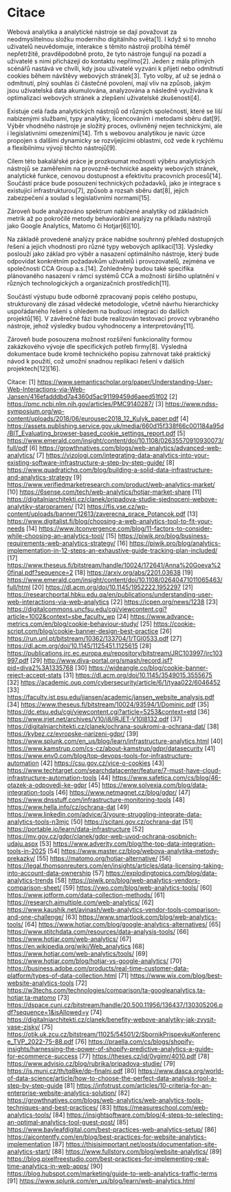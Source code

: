 # Citace

Webová analytika a analytické nástroje se dají považovat za neodmyslitelnou složku moderního digitálního světa[1]. I když si to mnoho uživatelů neuvědomuje, interakce s těmito nástroji probíhá téměř nepřetržitě, pravděpodobně proto, že tyto nástroje fungují na pozadí a uživatelé s nimi přicházejí do kontaktu nepřímo[2]. Jeden z mála přímých scénářů nastává ve chvíli, kdy jsou uživatelé vyzváni k přijetí nebo odmítnutí cookies během návštěvy webových stránek[3]. Tyto volby, ať už se jedná o odmítnutí, plný souhlas či částečné povolení, mají vliv na způsob, jakým jsou uživatelská data akumulována, analyzována a následně využívána k optimalizaci webových stránek a zlepšení uživatelské zkušenosti[4].

Existuje celá řada analytických nástrojů od různých společností, které se liší nabízenými službami, typy analytiky, licencováním i metodami sběru dat[9]. Výběr vhodného nástroje je složitý proces, ovlivněný nejen technickými, ale i legislativními omezeními[14]. Trh s webovou analytikou je navíc úzce propojen s dalšími dynamicky se rozvíjejícími oblastmi, což vede k rychlému a flexibilnímu vývoji těchto nástrojů[9].

Cílem této bakalářské práce je prozkoumat možnosti výběru analytických nástrojů se zaměřením na provozně-technické aspekty webových stránek, analytické funkce, cenovou dostupnost a efektivitu pracovních procesů[14]. Součástí práce bude posouzení technických požadavků, jako je integrace s existující infrastrukturou[7], způsob a rozsah sběru dat[8], jejich zabezpečení a soulad s legislativními normami[15].

Zároveň bude analyzováno spektrum nabízené analytiky od základních metrik až po pokročilé metody behaviorální analýzy na příkladu nástrojů jako Google Analytics, Matomo či Hotjar[6][10].

Na základě provedené analýzy práce nabídne souhrnný přehled dostupných řešení a jejich vhodnosti pro různé typy webových aplikací[13]. Výsledky poslouží jako základ pro výběr a nasazení optimálního nástroje, který bude odpovídat konkrétním požadavkům uživatelů i provozovatelů, zejména ve společnosti CCA Group a.s.[14]. Zohledněny budou také specifika plánovaného nasazení v rámci systémů CCA a možnosti širšího uplatnění v různých technologických a organizačních prostředích[11].

Součástí výstupu bude odborně zpracovaný popis celého postupu, strukturovaný dle zásad vědecké metodologie, včetně návrhu hierarchicky uspořádaného řešení s ohledem na budoucí integraci do dalších projektů[16]. V závěrečné fázi bude realizován testovací provoz vybraného nástroje, jehož výsledky budou vyhodnoceny a interpretovány[11].

Zároveň bude posouzena možnost rozšíření funkcionality formou zakázkového vývoje dle specifických potřeb firmy[8]. Výsledná dokumentace bude kromě technického popisu zahrnovat také praktický návod k použití, což umožní snadnou replikaci řešení v dalších projektech[12][16].

Citace:
[1] https://www.semanticscholar.org/paper/Understanding-User-Web-Interactions-via-Web-Jansen/416efadddbd7a4360d5ac91199459d6aeed51f02
[2] https://pmc.ncbi.nlm.nih.gov/articles/PMC9140287/
[3] https://www.ndss-symposium.org/wp-content/uploads/2018/06/eurousec2018_12_Kulyk_paper.pdf
[4] https://assets.publishing.service.gov.uk/media/660d15f338f66c001184a95d/BIT_Evaluating_browser-based_cookie_settings_report.pdf
[5] https://www.emerald.com/insight/content/doi/10.1108/02635570910930073/full/pdf
[6] https://growthnatives.com/blogs/web-analytics/advanced-web-analytics/
[7] https://vizologi.com/integrating-data-analytics-into-your-existing-software-infrastructure-a-step-by-step-guide/
[8] https://www.quadratichq.com/blog/building-a-solid-data-infrastructure-and-analytics-strategy
[9] https://www.verifiedmarketresearch.com/product/web-analytics-market/
[10] https://6sense.com/tech/web-analytics/hotjar-market-share
[11] https://digitalniarchitekti.cz/clanek/pripadova-studie-sjednoceni-webove-analytiky-staropramen/
[12] https://fis.vse.cz/wp-content/uploads/banner/12613/zaverecna_prace_Potancok.pdf
[13] https://www.digitalist.fi/blog/choosing-a-web-analytics-tool-to-fit-your-needs
[14] https://www.itconvergence.com/blog/11-factors-to-consider-while-choosing-an-analytics-tool/
[15] https://piwik.pro/blog/business-requirements-web-analytics-strategy/
[16] https://piwik.pro/blog/analytics-implementation-in-12-steps-an-exhaustive-guide-tracking-plan-included/
[17] https://www.theseus.fi/bitstream/handle/10024/172641/Anna%20Goeva%20final.pdf?sequence=2
[18] https://arxiv.org/abs/2201.03638
[19] https://www.emerald.com/insight/content/doi/10.1108/02640471011065463/full/html
[20] https://dl.acm.org/doi/10.1145/1952222.1952297
[21] https://researchportal.hbku.edu.qa/en/publications/understanding-user-web-interactions-via-web-analytics
[22] https://icpen.org/news/1238
[23] https://digitalcommons.uncfsu.edu/cgi/viewcontent.cgi?article=1002&context=sbe_faculty_wp
[24] https://www.advance-metrics.com/en/blog/cookie-behaviour-study/
[25] https://cookie-script.com/blog/cookie-banner-design-best-practice
[26] https://run.unl.pt/bitstream/10362/133704/1/TGI0533.pdf
[27] https://dl.acm.org/doi/10.1145/1125451.1125615
[28] https://publications.jrc.ec.europa.eu/repository/bitstream/JRC103997/jrc103997.pdf
[29] http://www.diva-portal.org/smash/record.jsf?pid=diva2%3A1335768
[30] https://wideangle.co/blog/cookie-banner-reject-accept-stats
[31] https://dl.acm.org/doi/10.1145/3549015.3555675
[32] https://academic.oup.com/cybersecurity/article/6/1/tyaa022/6046452
[33] https://faculty.ist.psu.edu/jjansen/academic/jansen_website_analysis.pdf
[34] https://www.theseus.fi/bitstream/10024/93594/1/Dominic.pdf
[35] https://dc.etsu.edu/cgi/viewcontent.cgi?article=5253&context=etd
[36] https://www.irjet.net/archives/V10/i8/IRJET-V10I8132.pdf
[37] https://digitalniarchitekti.cz/clanek/ochrana-soukromi-a-ochrana-dat/
[38] https://kybez.cz/evropske-narizeni-gdpr/
[39] https://www.splunk.com/en_us/blog/learn/infrastructure-analytics.html
[40] https://www.kamstrup.com/cs-cz/about-kamstrup/gdpr/datasecurity
[41] https://www.env0.com/blog/top-devops-tools-for-infrastructure-automation
[42] https://csu.gov.cz/vice-o-cookies
[43] https://www.techtarget.com/searchdatacenter/feature/7-must-have-cloud-infrastructure-automation-tools
[44] https://www.safetica.com/cs/blog/46-otazek-a-odpovedi-ke-gdpr
[45] https://www.solvexia.com/blog/data-integration-tools
[46] https://www.netmagnet.cz/blog/gdpr/
[47] https://www.dnsstuff.com/infrastructure-monitoring-tools
[48] https://www.hella.info/cz/ochrana-dat
[49] https://www.linkedin.com/advice/3/youre-struggling-integrate-data-analytics-tools-n3mjc
[50] https://scitani.gov.cz/ochrana-dat
[51] https://portable.io/learn/data-infrastructure
[52] https://mv.gov.cz/gdpr/clanek/gdpr-web-uvod-ochrana-osobnich-udaju.aspx
[53] https://www.adverity.com/blog/the-top-data-integration-tools-in-2025
[54] https://www.master.cz/blog/webova-analytika-metody-prekazky/
[55] https://matomo.org/hotjar-alternative/
[56] https://legal.thomsonreuters.com/en/insights/articles/data-licensing-taking-into-account-data-ownership
[57] https://explodingtopics.com/blog/data-analytics-trends
[58] https://piwik.pro/blog/web-analytics-vendors-comparison-sheet/
[59] https://vwo.com/blog/web-analytics-tools/
[60] https://www.jotform.com/data-collection-methods/
[61] https://research.aimultiple.com/web-analytics/
[62] https://www.kaushik.net/avinash/web-analytics-vendor-tools-comparison-and-one-challenge/
[63] https://www.smartlook.com/blog/web-analytics-tools/
[64] https://www.hotjar.com/blog/google-analytics-alternatives/
[65] https://www.stitchdata.com/resources/data-analysis-tools/
[66] https://www.hotjar.com/web-analytics/
[67] https://en.wikipedia.org/wiki/Web_analytics
[68] https://www.hotjar.com/web-analytics/tools/
[69] https://www.hotjar.com/blog/hotjar-vs-google-analytics/
[70] https://business.adobe.com/products/real-time-customer-data-platform/types-of-data-collection.html
[71] https://www.wix.com/blog/best-website-analytics-tools
[72] https://w3techs.com/technologies/comparison/ta-googleanalytics,ta-hotjar,ta-matomo
[73] https://dspace.cuni.cz/bitstream/handle/20.500.11956/136437/130305206.pdf?sequence=1&isAllowed=y
[74] https://digitalniarchitekti.cz/clanek/benefity-webove-analytiky-jak-zvysit-vase-zisky/
[75] https://otik.uk.zcu.cz/bitstream/11025/54501/2/SbornikPrispevkuKonference_TVP_2022-75-88.pdf
[76] https://praella.com/cs/blogs/shopify-insights/harnessing-the-power-of-shopify-predictive-analytics-a-guide-for-ecommerce-success
[77] https://theses.cz/id/0vgimr/4010.pdf
[78] https://www.advisio.cz/blog/rubrika/pripadova-studie/
[79] https://is.muni.cz/th/tq8ke/dp-finalni.pdf
[80] https://www.dasca.org/world-of-data-science/article/how-to-choose-the-perfect-data-analysis-tool-a-step-by-step-guide
[81] https://infotrust.com/articles/10-criteria-for-an-enterprise-website-analytics-solution/
[82] https://growthnatives.com/blogs/web-analytics/web-analytics-tools-techniques-and-best-practices/
[83] https://measureschool.com/web-analytics-tools/
[84] https://insightsoftware.com/blog/4-steps-to-selecting-an-optimal-analytics-tool-guest-post/
[85] https://www.bayleafdigital.com/best-practices-web-analytics-setup/
[86] https://aicontentfy.com/en/blog/best-practices-for-website-analytics-implementation
[87] https://thisisimportant.net/posts/documentation-site-analytics-start/
[88] https://www.fullstory.com/blog/website-analytics/
[89] https://blog.pixelfreestudio.com/best-practices-for-implementing-real-time-analytics-in-web-apps/
[90] https://blog.hubspot.com/marketing/guide-to-web-analytics-traffic-terms
[91] https://www.splunk.com/en_us/blog/learn/web-analytics.html
